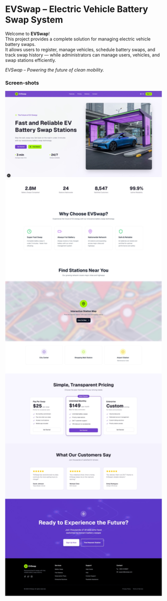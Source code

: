 # EVSwap – Electric Vehicle Battery Swap System

Welcome to **EVSwap**!  
This project provides a complete solution for managing electric vehicle battery swaps.  
It allows users to register, manage vehicles, schedule battery swaps, and track swap history — while administrators can manage users, vehicles, and swap stations efficiently.

*EVSwap – Powering the future of clean mobility.*

### Screen-shots
<img alt="EVSwap Screenshot" src="https://github.com/Loan420512/SWP/blob/frontend/images/Screenshot_13-10-2025_1940_localhost.jpeg" width="700">
